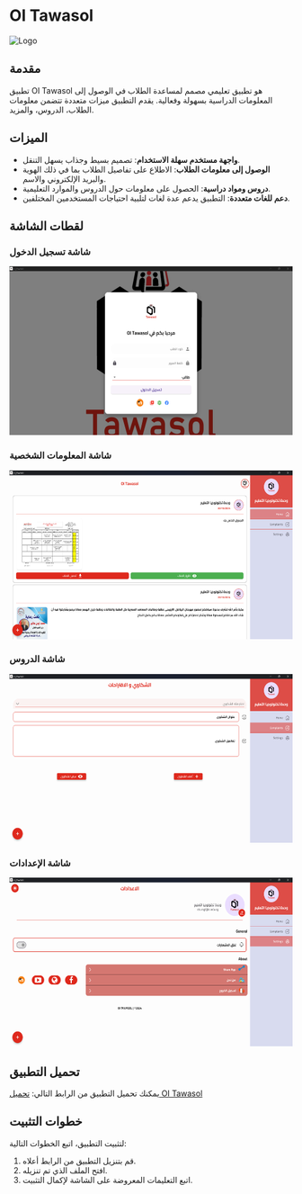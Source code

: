 # OI Tawasol

![Logo](<img src="https://github.com/AbdalluhEssam/OI-Tawasol-Desktop/raw/main/logo.png" width="150" height="150" alt="Screenshot 1">)

## مقدمة
تطبيق OI Tawasol هو تطبيق تعليمي مصمم لمساعدة الطلاب في الوصول إلى المعلومات الدراسية بسهولة وفعالية. يقدم التطبيق ميزات متعددة تتضمن معلومات الطلاب، الدروس، والمزيد.

## الميزات
- **واجهة مستخدم سهلة الاستخدام**: تصميم بسيط وجذاب يسهل التنقل.
- **الوصول إلى معلومات الطلاب**: الاطلاع على تفاصيل الطلاب بما في ذلك الهوية والبريد الإلكتروني والاسم.
- **دروس ومواد دراسية**: الحصول على معلومات حول الدروس والموارد التعليمية.
- **دعم للغات متعددة**: التطبيق يدعم عدة لغات لتلبية احتياجات المستخدمين المختلفين.

## لقطات الشاشة

### شاشة تسجيل الدخول
<img src="https://github.com/AbdalluhEssam/OI-Tawasol-Desktop/raw/main/screenshot1.png"  height="300" alt="Screenshot 1">

### شاشة المعلومات الشخصية
<img src="https://github.com/AbdalluhEssam/OI-Tawasol-Desktop/raw/main/screenshot2.png"  height="300" alt="Screenshot 2">

### شاشة الدروس
<img src="https://github.com/AbdalluhEssam/OI-Tawasol-Desktop/raw/main/screenshot3.png"  height="300" alt="Screenshot 3">

### شاشة الإعدادات
<img src="https://github.com/AbdalluhEssam/OI-Tawasol-Desktop/raw/main/screenshot4.png"  height="300" alt="Screenshot 4">

## تحميل التطبيق
يمكنك تحميل التطبيق من الرابط التالي:
[تحميل OI Tawasol](https://github.com/AbdalluhEssam/OI-Tawasol-Desktop/raw/main/OI_Tawasol.exe)

## خطوات التثبيت
لتثبيت التطبيق، اتبع الخطوات التالية:

1. قم بتنزيل التطبيق من الرابط أعلاه.
2. افتح الملف الذي تم تنزيله.
3. اتبع التعليمات المعروضة على الشاشة لإكمال التثبيت.
